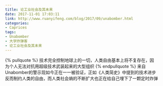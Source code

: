 ```yaml
---
title: 论工业社会及其未来
date: 2017-11-01 17:03:11
link: http://www.ruanyifeng.com/blog/2017/09/unabomber.html
categories:
- Caprices
tags:
- Unabomber
- 大学炸弹客
- 论工业社会及其未来
---
```

{% pullquote %}
技术完全控制地球上的一切，人类自由基本上将不复存在，因为个人无法对抗用超级技术武装起来的大型组织
{% endpullquote %}
来自Unabomber的警示现如今正在一一被验证，正如《人类简史》中提到的技术进步反而制约人类的自由，而人类社会熵的不断扩大也正在给自己埋下了一颗定时炸弹
<!-- excerpt -->